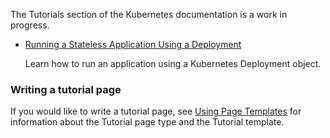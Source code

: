 ---
---

The Tutorials section of the Kubernetes documentation is a work in progress.

* [Running a Stateless Application Using a Deployment](/docs/tutorials/stateless-application/run-stateless-application-deployment/)

    Learn how to run an application using a Kubernetes Deployment object.

### Writing a tutorial page

If you would like to write a tutorial page, see
[Using Page Templates](/docs/contribute/page-templates)
for information about the Tutorial page type and the Tutorial template.
